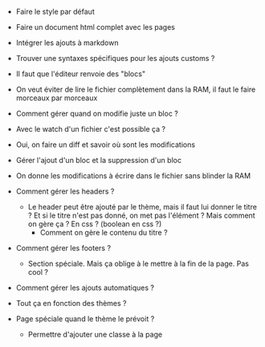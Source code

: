 - Faire le style par défaut
- Faire un document html complet avec les pages
- Intégrer les ajouts à markdown
- Trouver une syntaxes spécifiques pour les ajouts customs ?


- Il faut que l'éditeur renvoie des "blocs"
- On veut éviter de lire le fichier complètement dans la RAM, il faut le faire morceaux par morceaux
- Comment gérer quand on modifie juste un bloc ?
- Avec le watch d'un fichier c'est possible ça ?
- Oui, on faire un diff et savoir où sont les modifications
- Gérer l'ajout d'un bloc et la suppression d'un bloc
- On donne les modifications à écrire dans le fichier sans blinder la RAM



- Comment gérer les headers ?
  - Le header peut être ajouté par le thème, mais il faut lui donner le titre ? Et si le titre n'est pas donné, on met pas l'élément ? Mais comment on gère ça ? En css ? (boolean en css ?)
	- Comment on gère le contenu du titre ?
- Comment gérer les footers ?
  - Section spéciale. Mais ça oblige à le mettre à la fin de la page. Pas cool ?
- Comment gérer les ajouts automatiques ?
- Tout ça en fonction des thèmes ?
- Page spéciale quand le thème le prévoit ?
	- Permettre d'ajouter une classe à la page
